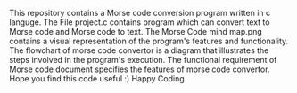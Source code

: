 This repository contains a Morse code conversion program written in c languge.
The File project.c contains program which can convert text to Morse code and Morse code to text.
The Morse Code mind map.png contains a visual representation of the program's features and functionality.
The flowchart of morse code convertor is a diagram that illustrates the steps involved in the program's execution.
The functional requirement of Morse code document specifies the features of morse code convertor. 
Hope you find this code useful :) Happy Coding
